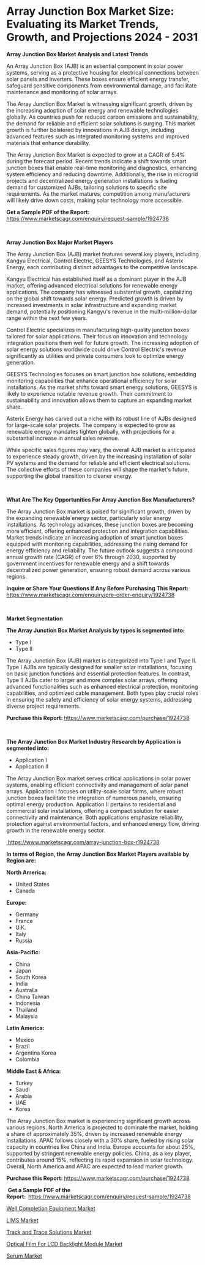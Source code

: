 <p><h1>Array Junction Box Market Size: Evaluating its Market Trends, Growth, and Projections 2024 - 2031</h1></p><p><strong>Array Junction Box Market Analysis and Latest Trends</strong></p>
<p><p>An Array Junction Box (AJB) is an essential component in solar power systems, serving as a protective housing for electrical connections between solar panels and inverters. These boxes ensure efficient energy transfer, safeguard sensitive components from environmental damage, and facilitate maintenance and monitoring of solar arrays. </p><p>The Array Junction Box Market is witnessing significant growth, driven by the increasing adoption of solar energy and renewable technologies globally. As countries push for reduced carbon emissions and sustainability, the demand for reliable and efficient solar solutions is surging. This market growth is further bolstered by innovations in AJB design, including advanced features such as integrated monitoring systems and improved materials that enhance durability.</p><p>The Array Junction Box Market is expected to grow at a CAGR of 5.4% during the forecast period. Recent trends indicate a shift towards smart junction boxes that enable real-time monitoring and diagnostics, enhancing system efficiency and reducing downtime. Additionally, the rise in microgrid projects and decentralized energy generation installations is fueling demand for customized AJBs, tailoring solutions to specific site requirements. As the market matures, competition among manufacturers will likely drive down costs, making solar technology more accessible.</p></p>
<p><strong>Get a Sample PDF of the Report:&nbsp;</strong> <a href="https://www.marketscagr.com/enquiry/request-sample/1924738?utm_campaign=1576&utm_medium=2&utm_source=Github&utm_content=ia&utm_term=24102024&utm_id=array-junction-box">https://www.marketscagr.com/enquiry/request-sample/1924738</a></p>
<p>&nbsp;</p>
<p><strong>Array Junction Box Major Market Players</strong></p>
<p><p>The Array Junction Box (AJB) market features several key players, including Kangyu Electrical, Control Electric, GEESYS Technologies, and Asterix Energy, each contributing distinct advantages to the competitive landscape.</p><p>Kangyu Electrical has established itself as a dominant player in the AJB market, offering advanced electrical solutions for renewable energy applications. The company has witnessed substantial growth, capitalizing on the global shift towards solar energy. Predicted growth is driven by increased investments in solar infrastructure and expanding market demand, potentially positioning Kangyu's revenue in the multi-million-dollar range within the next few years.</p><p>Control Electric specializes in manufacturing high-quality junction boxes tailored for solar applications. Their focus on innovation and technology integration positions them well for future growth. The increasing adoption of solar energy solutions worldwide could drive Control Electric's revenue significantly as utilities and private consumers look to optimize energy generation.</p><p>GEESYS Technologies focuses on smart junction box solutions, embedding monitoring capabilities that enhance operational efficiency for solar installations. As the market shifts toward smart energy solutions, GEESYS is likely to experience notable revenue growth. Their commitment to sustainability and innovation allows them to capture an expanding market share.</p><p>Asterix Energy has carved out a niche with its robust line of AJBs designed for large-scale solar projects. The company is expected to grow as renewable energy mandates tighten globally, with projections for a substantial increase in annual sales revenue.</p><p>While specific sales figures may vary, the overall AJB market is anticipated to experience steady growth, driven by the increasing installation of solar PV systems and the demand for reliable and efficient electrical solutions. The collective efforts of these companies will shape the market's future, supporting the global transition to cleaner energy.</p></p>
<p>&nbsp;</p>
<p><strong>What Are The Key Opportunities For Array Junction Box Manufacturers?</strong></p>
<p><p>The Array Junction Box market is poised for significant growth, driven by the expanding renewable energy sector, particularly solar energy installations. As technology advances, these junction boxes are becoming more efficient, offering enhanced protection and integration capabilities. Market trends indicate an increasing adoption of smart junction boxes equipped with monitoring capabilities, addressing the rising demand for energy efficiency and reliability. The future outlook suggests a compound annual growth rate (CAGR) of over 6% through 2030, supported by government incentives for renewable energy and a shift towards decentralized power generation, ensuring robust demand across various regions.</p></p>
<p><strong>Inquire or Share Your Questions If Any Before Purchasing This Report:</strong> <a href="https://www.marketscagr.com/enquiry/pre-order-enquiry/1924738?utm_campaign=1576&utm_medium=2&utm_source=Github&utm_content=ia&utm_term=24102024&utm_id=array-junction-box">https://www.marketscagr.com/enquiry/pre-order-enquiry/1924738</a></p>
<p>&nbsp;</p>
<p><strong>Market Segmentation</strong></p>
<p><strong>The Array Junction Box Market Analysis by types is segmented into:</strong></p>
<p><ul><li>Type I</li><li>Type II</li></ul></p>
<p><p>The Array Junction Box (AJB) market is categorized into Type I and Type II. Type I AJBs are typically designed for smaller solar installations, focusing on basic junction functions and essential protection features. In contrast, Type II AJBs cater to larger and more complex solar arrays, offering advanced functionalities such as enhanced electrical protection, monitoring capabilities, and optimized cable management. Both types play crucial roles in ensuring the safety and efficiency of solar energy systems, addressing diverse project requirements.</p></p>
<p><strong>Purchase this Report:&nbsp;</strong><a href="https://www.marketscagr.com/purchase/1924738?utm_campaign=1576&utm_medium=2&utm_source=Github&utm_content=ia&utm_term=24102024&utm_id=array-junction-box">https://www.marketscagr.com/purchase/1924738</a></p>
<p>&nbsp;</p>
<p><strong>The Array Junction Box Market Industry Research by Application is segmented into:</strong></p>
<p><ul><li>Application I</li><li>Application II</li></ul></p>
<p><p>The Array Junction Box market serves critical applications in solar power systems, enabling efficient connectivity and management of solar panel arrays. Application I focuses on utility-scale solar farms, where robust junction boxes facilitate the integration of numerous panels, ensuring optimal energy production. Application II pertains to residential and commercial solar installations, offering a compact solution for easier connectivity and maintenance. Both applications emphasize reliability, protection against environmental factors, and enhanced energy flow, driving growth in the renewable energy sector.</p></p>
<p><a href="https://www.marketscagr.com/array-junction-box-r1924738?utm_campaign=1576&utm_medium=2&utm_source=Github&utm_content=ia&utm_term=24102024&utm_id=array-junction-box">&nbsp;https://www.marketscagr.com/array-junction-box-r1924738</a></p>
<p><strong>In terms of Region, the Array Junction Box Market Players available by Region are:</strong></p>
<p>
    <p> <strong> North America: </strong>
        <ul>
            <li>United States</li>
            <li>Canada</li>
        </ul>
        </p> 
    <p> <strong> Europe: </strong>
        <ul>
            <li>Germany</li>
            <li>France</li>
            <li>U.K.</li>
            <li>Italy</li>
            <li>Russia</li>
        </ul>
        </p> 
    <p> <strong> Asia-Pacific: </strong>
        <ul>
            <li>China</li>
            <li>Japan</li>
            <li>South Korea</li>
            <li>India</li>
            <li>Australia</li>
            <li>China Taiwan</li>
            <li>Indonesia</li>
            <li>Thailand</li>
            <li>Malaysia</li>
        </ul>
        </p> 
    <p> <strong> Latin America: </strong>
        <ul>
            <li>Mexico</li>
            <li>Brazil</li>
            <li>Argentina Korea</li>
            <li>Colombia</li>
        </ul>
        </p> 
    <p> <strong> Middle East & Africa: </strong>
        <ul>
            <li>Turkey</li>
            <li>Saudi</li>
            <li>Arabia</li>
            <li>UAE</li>
            <li>Korea</li>
        </ul>
    </p>
    </p>
<p><p>The Array Junction Box market is experiencing significant growth across various regions. North America is projected to dominate the market, holding a share of approximately 35%, driven by increased renewable energy installations. APAC follows closely with a 30% share, fueled by rising solar capacity in countries like China and India. Europe accounts for about 25%, supported by stringent renewable energy policies. China, as a key player, contributes around 15%, reflecting its rapid expansion in solar technology. Overall, North America and APAC are expected to lead market growth.</p></p>
<p><strong>Purchase this Report: </strong><a href="https://www.marketscagr.com/purchase/1924738?utm_campaign=1576&utm_medium=2&utm_source=Github&utm_content=ia&utm_term=24102024&utm_id=array-junction-box">https://www.marketscagr.com/purchase/1924738</a></p>
<p>&nbsp;<strong>Get a Sample PDF of the Report:&nbsp;&nbsp;</strong><a href="https://www.marketscagr.com/enquiry/request-sample/1924738?utm_campaign=1576&utm_medium=2&utm_source=Github&utm_content=ia&utm_term=24102024&utm_id=array-junction-box">https://www.marketscagr.com/enquiry/request-sample/1924738</a></p>
<p><strong></strong></p>
<p><p><a href="https://www.linkedin.com/pulse/navigating-global-well-completion-equipment-market-landscape-trends-kdkhf?utm_campaign=1576&utm_medium=2&utm_source=Github&utm_content=ia&utm_term=24102024&utm_id=array-junction-box">Well Completion Equipment Market</a></p><p><a href="https://www.linkedin.com/pulse/global-lims-market-landscape-future-trends-strategic-forecast-znj5c?utm_campaign=1576&utm_medium=2&utm_source=Github&utm_content=ia&utm_term=24102024&utm_id=array-junction-box">LIMS Market</a></p><p><a href="https://www.linkedin.com/pulse/track-trace-solutions-market-industry-trends-forecast-lq3xc?utm_campaign=1576&utm_medium=2&utm_source=Github&utm_content=ia&utm_term=24102024&utm_id=array-junction-box">Track and Trace Solutions Market</a></p><p><a href="https://github.com/YashRP12/Market-Research-Report-List-6/blob/main/optical-film-for-lcd-backlight-module-market.md?utm_campaign=1576&utm_medium=2&utm_source=Github&utm_content=ia&utm_term=24102024&utm_id=array-junction-box">Optical Film For LCD Backlight Module Market</a></p><p><a href="https://www.linkedin.com/pulse/strategic-market-insights-global-serum-2024-2031-my-mkt-intel-fswme?utm_campaign=1576&utm_medium=2&utm_source=Github&utm_content=ia&utm_term=24102024&utm_id=array-junction-box">Serum Market</a></p></p>